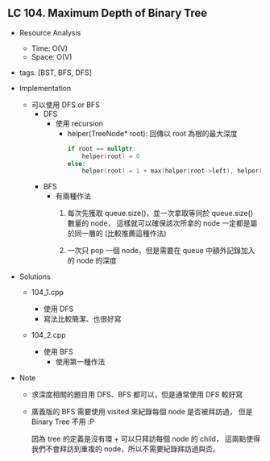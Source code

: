 ## LC 104. Maximum Depth of Binary Tree
- Resource Analysis
    - Time: O(V)
    - Space: O(V)

- tags: [BST, BFS, DFS]

- Implementation
    - 可以使用 DFS or BFS
        - DFS
            - 使用 recursion
                - helper(TreeNode* root): 回傳以 root 為根的最大深度
                    ```C++
                    if root == nullptr: 
                        helper(root) = 0
                    else: 
                        helper(root) = 1 + max(helper(root->left), helper(root->right)) 
                    ```    
        - BFS 
            - 有兩種作法
                1.  每次先獲取 queue.size()，並一次拿取等同於 queue.size() 數量的 node，
                    這樣就可以確保該次所拿的 node 一定都是屬於同一層的 
                    (比較推薦這種作法)

                2.  一次只 pop 一個 node，但是需要在 queue 中額外記錄加入的 node 的深度

- Solutions
    - 104_1.cpp
        - 使用 DFS
        - 寫法比較簡潔、也很好寫
         
    - 104_2.cpp
        - 使用 BFS 
            - 使用第一種作法

- Note
    - 求深度相關的題目用 DFS、BFS 都可以，但是通常使用 DFS 較好寫
     
    - 廣義版的 BFS 需要使用 visited 來紀錄每個 node 是否被拜訪過，
      但是 Binary Tree 不用 :P

      因為 tree 的定義是沒有環 + 可以只拜訪每個 node 的 child，
      這兩點使得我們不會拜訪到重複的 node，所以不需要紀錄拜訪過與否。 